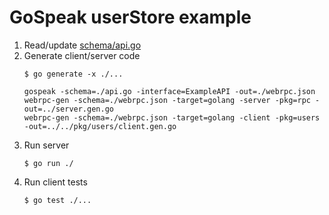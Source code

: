 # GoSpeak userStore example

1. Read/update [schema/api.go](./schema/api.go)
2. Generate client/server code
    ```
    $ go generate -x ./...

    gospeak -schema=./api.go -interface=ExampleAPI -out=./webrpc.json
    webrpc-gen -schema=./webrpc.json -target=golang -server -pkg=rpc -out=../server.gen.go
    webrpc-gen -schema=./webrpc.json -target=golang -client -pkg=users -out=../../pkg/users/client.gen.go
    ```
3. Run server
    ```
    $ go run ./
    ```
4. Run client tests
    ```
    $ go test ./...
    ```